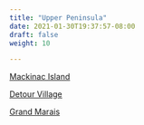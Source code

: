 ```yaml
---
title: "Upper Peninsula"
date: 2021-01-30T19:37:57-08:00
draft: false
weight: 10

---
```


<a target="_blank" href="/wom/static/maps/MackinacIsland.pdf">Mackinac Island</a> 

<a target="_blank" href="/wom/static/maps/DetourVillage.pdf">Detour Village</a> 

<a target="_blank" href="/wom/static/maps/GrandMarais.pdf">Grand Marais</a> 
